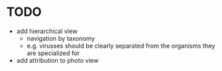 # TODO

- add hierarchical view
  - navigation by taxonomy
  - e.g. virusses should be clearly separated from the organisms they are specialized for
- add attribution to photo view
